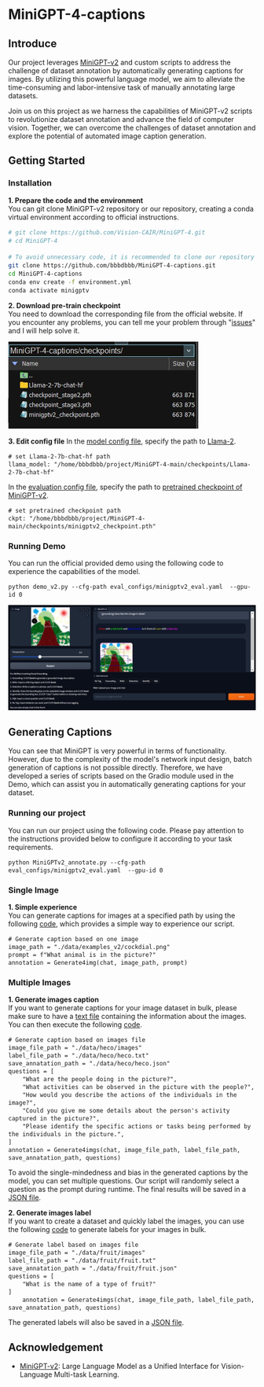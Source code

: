 # MiniGPT-4-captions

## Introduce
Our project leverages [MiniGPT-v2](https://github.com/Vision-CAIR/MiniGPT-4) and custom scripts to address the challenge of dataset annotation by automatically generating captions for images. By utilizing this powerful language model, we aim to alleviate the time-consuming and labor-intensive task of manually annotating large datasets.  

Join us on this project as we harness the capabilities of MiniGPT-v2 scripts to revolutionize dataset annotation and advance the field of computer vision. Together, we can overcome the challenges of dataset annotation and explore the potential of automated image caption generation.  

## Getting Started
### Installation
**1. Prepare the code and the environment**  
You can git clone MiniGPT-v2 repository or our repository, creating a conda virtual environment according to official instructions.
```bash
# git clone https://github.com/Vision-CAIR/MiniGPT-4.git
# cd MiniGPT-4

# To avoid unnecessary code, it is recommended to clone our repository
git clone https://github.com/bbbdbbb/MiniGPT-4-captions.git
cd MiniGPT-4-captions
conda env create -f environment.yml
conda activate minigptv
```

**2. Download pre-train checkpoint**  
You need to download the corresponding file from the official website. If you encounter any problems, you can tell me your problem through "[issues](https://github.com/bbbdbbb/MiniGPT-4-captions/issues)" and I will help solve it.  

![](images/checkpoints.jpg)  

**3. Edit config file** 
In the [model config file](minigpt4/configs/models/minigpt_v2.yaml#L14), specify the path to [Llama-2](https://huggingface.co/meta-llama/Llama-2-7b-chat-hf).
```
# set Llama-2-7b-chat-hf path
llama_model: "/home/bbbdbbb/project/MiniGPT-4-main/checkpoints/Llama-2-7b-chat-hf"
```

In the [evaluation config file](eval_configs/minigptv2_eval.yaml#L8), specify the path to [pretrained checkpoint of MiniGPT-v2](https://drive.google.com/file/d/1aVbfW7nkCSYx99_vCRyP1sOlQiWVSnAl/view).  
```
# set pretrained checkpoint path
ckpt: "/home/bbbdbbb/project/MiniGPT-4-main/checkpoints/minigptv2_checkpoint.pth"
```

### Running Demo
You can run the official provided demo using the following code to experience the capabilities of the model.  
```
python demo_v2.py --cfg-path eval_configs/minigptv2_eval.yaml  --gpu-id 0
```
![](images/demo-v2.jpg)  


## Generating Captions
You can see that MiniGPT is very powerful in terms of functionality. However, due to the complexity of the model's network input design, batch generation of captions is not possible directly. Therefore, we have developed a series of scripts based on the Gradio module used in the Demo, which can assist you in automatically generating captions for your dataset.  
### Running our project
You can run our project using the following code. Please pay attention to the instructions provided below to configure it according to your task requirements.
```
python MiniGPTv2_annotate.py --cfg-path eval_configs/minigptv2_eval.yaml  --gpu-id 0
```

### Single Image
**1. Simple experience**  
You can generate captions for images at a specified path by using the following [code](MiniGPTv2_annotate.py#L232), which provides a simple way to experience our script.
```
# Generate caption based on one image
image_path = "./data/examples_v2/cockdial.png"
prompt = f"What animal is in the picture?"
annotation = Generate4img(chat, image_path, prompt)
```
### Multiple Images
**1. Generate images caption**  
If you want to generate captions for your image dataset in bulk, please make sure to have a [text file](data/heco/heco.txt) containing the information about the images. You can then execute the following [code](MiniGPTv2_annotate.py#L237).
```
# Generate caption based on images file
image_file_path = "./data/heco/images"
label_file_path = "./data/heco/heco.txt"
save_annatation_path = "./data/heco/heco.json"
questions = [
    "What are the people doing in the picture?",
    "What activities can be observed in the picture with the people?",
    "How would you describe the actions of the individuals in the image?",
    "Could you give me some details about the person's activity captured in the picture?",
    "Please identify the specific actions or tasks being performed by the individuals in the picture.",
]
annotation = Generate4imgs(chat, image_file_path, label_file_path, save_annatation_path, questions)
```
To avoid the single-mindedness and bias in the generated captions by the model, you can set multiple questions. Our script will randomly select a question as the prompt during runtime. The final results will be saved in a [JSON file](data/heco/heco.json).  

**2. Generate images label**  
If you want to create a dataset and quickly label the images, you can use the following [code](MiniGPTv2_annotate.py#L250) to generate labels for your images in bulk.
```
# Generate label based on images file
image_file_path = "./data/fruit/images"
label_file_path = "./data/fruit/fruit.txt"
save_annatation_path = "./data/fruit/fruit.json"
questions = [
    "What is the name of a type of fruit?"
]
    annotation = Generate4imgs(chat, image_file_path, label_file_path, save_annatation_path, questions)
```
The generated labels will also be saved in a [JSON file](data/fruit/fruit.json).  

## Acknowledgement
- [MiniGPT-v2](https://arxiv.org/abs/2310.09478): Large Language Model as a Unified Interface for Vision-Language Multi-task Learning.

